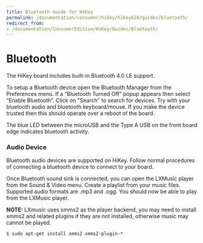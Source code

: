 ```yaml
---
title: Bluetooth Guide for HiKey
permalink: /documentation/consumer/hikey/hikey620/guides/bluetooth/
redirect_from:
- /documentation/ConsumerEdition/HiKey/Guides/Bluetooth/
---
```

# Bluetooth

The HiKey board includes built-in Bluetooth 4.0 LE support.

To setup a Bluetooth device open the Bluetooth Manager from the Preferences menu. If a “Bluetooth Turned Off” popup appears then select “Enable Bluetooth”. Click on "Search" to search for devices. Try with your bluetooth audio and bluetooth keyboard/mouse. If you make the device trusted then this should operate over a reboot of the board.

The blue LED between the microUSB and the Type A USB on the front board edge indicates bluetooth activity.

### Audio Device

Bluetooth audio devices are supported on HiKey. Follow normal procedures of connecting a bluetooth device to connect to your board.

Once Bluetooth sound sink is connected, you can open the LXMusic player from the Sound & Video menu. Create a playlist from your music files. Supported audio formats are .mp3 and .ogg. You should now be able to play from the LXMusic player.

**NOTE:** LXmusic uses xmms2 as the player backend, you may need to install xmms2 and related plugins if they are not installed, otherwise music may cannot be played.

```
$ sudo apt-get install xmms2 xmms2-plugin-*
```
